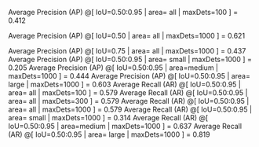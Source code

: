  Average Precision  (AP) @[ IoU=0.50:0.95 | area=   all | maxDets=100 ] = 0.412
 
 Average Precision  (AP) @[ IoU=0.50      | area=   all | maxDets=1000 ] = 0.621
 
 Average Precision  (AP) @[ IoU=0.75      | area=   all | maxDets=1000 ] = 0.437
 Average Precision  (AP) @[ IoU=0.50:0.95 | area= small | maxDets=1000 ] = 0.205
 Average Precision  (AP) @[ IoU=0.50:0.95 | area=medium | maxDets=1000 ] = 0.444
 Average Precision  (AP) @[ IoU=0.50:0.95 | area= large | maxDets=1000 ] = 0.603
 Average Recall     (AR) @[ IoU=0.50:0.95 | area=   all | maxDets=100 ] = 0.579
 Average Recall     (AR) @[ IoU=0.50:0.95 | area=   all | maxDets=300 ] = 0.579
 Average Recall     (AR) @[ IoU=0.50:0.95 | area=   all | maxDets=1000 ] = 0.579
 Average Recall     (AR) @[ IoU=0.50:0.95 | area= small | maxDets=1000 ] = 0.314
 Average Recall     (AR) @[ IoU=0.50:0.95 | area=medium | maxDets=1000 ] = 0.637
 Average Recall     (AR) @[ IoU=0.50:0.95 | area= large | maxDets=1000 ] = 0.819
